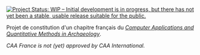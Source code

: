 [![Project Status: WIP – Initial development is in progress, but there has not yet been a stable, usable release suitable for the public.](https://www.repostatus.org/badges/latest/wip.svg)](https://www.repostatus.org/#wip)

Projet de constitution d'un chapitre français du [*Computer Applications and Quantitative Methods in Archaeology*](https://caa-international.org/).

*CAA France is not (yet) approved by CAA International.*

